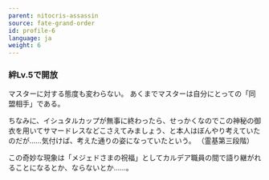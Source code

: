```yaml
---
parent: nitocris-assassin
source: fate-grand-order
id: profile-6
language: ja
weight: 6
---
```


### 絆Lv.5で開放

マスターに対する態度も変わらない。
あくまでマスターは自分にとっての「同盟相手」である。

ちなみに、イシュタルカップが無事に終わったら、せっかくなのでこの神秘の御衣を用いてサマードレスなどこさえてみましょう、と本人はぼんやり考えていたのだが……気付けば、考えた通りの姿になっていたという。
（霊基第三段階）

この奇妙な現象は「メジェドさまの祝福」としてカルデア職員の間で語り継がれることになるとか、ならないとか……。
